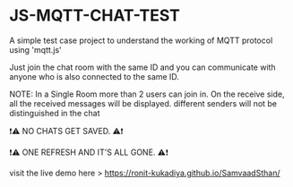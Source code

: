 # JS-MQTT-CHAT-TEST
A simple test case project to understand the working of MQTT protocol using 'mqtt.js'

Just join the chat room with the same ID and you can communicate with anyone who is also connected to the same ID.

NOTE: In a Single Room more than 2 users can join in. On the receive side, all the received messages will be displayed. different senders will not be distinguished in the chat

❗⚠️  NO CHATS GET SAVED. ⚠️❗ 

❗⚠️ ONE REFRESH AND IT'S ALL GONE. ⚠️❗

visit the live demo here > https://ronit-kukadiya.github.io/SamvaadSthan/
